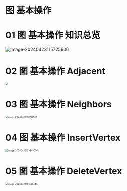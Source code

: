 # 图 基本操作



# 01 图 基本操作 知识总览

![image-20240423115725606](https://cvp.oss-cn-shanghai.aliyuncs.com/picgo/202404231157712.png)



# 02 图 基本操作 Adjacent

<img src="https://cvp.oss-cn-shanghai.aliyuncs.com/picgo/202404231428410.png" style="zoom:50%;" />



# 03 图 基本操作 Neighbors

<img src="https://cvp.oss-cn-shanghai.aliyuncs.com/picgo/202404231507757.png" alt="image-20240423150719587" style="zoom:50%;" />



# 04 图 基本操作 InsertVertex

<img src="https://cvp.oss-cn-shanghai.aliyuncs.com/picgo/202404231535093.png" alt="image-20240423153545004" style="zoom:50%;" />



# 05 图 基本操作 DeleteVertex

<img src="https://cvp.oss-cn-shanghai.aliyuncs.com/picgo/202404231618417.png" alt="image-20240423161853344" style="zoom:50%;" />
